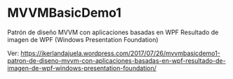 # MVVMBasicDemo1
Patrón de diseño MVVM con aplicaciones basadas en WPF Resultado de imagen de WPF (Windows Presentation Foundation)

Ver: https://ikerlandajuela.wordpress.com/2017/07/26/mvvmbasicdemo1-patron-de-diseno-mvvm-con-aplicaciones-basadas-en-wpf-resultado-de-imagen-de-wpf-windows-presentation-foundation/
